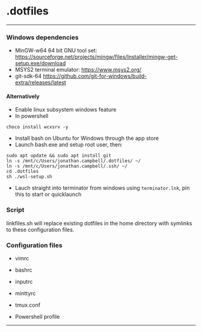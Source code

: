 # .dotfiles
___
### Windows dependencies
* MinGW-w64 64 bit GNU tool set: https://sourceforge.net/projects/mingw/files/Installer/mingw-get-setup.exe/download
* MSYS2 terminal emulator: https://www.msys2.org/
* git-sdk-64 https://github.com/git-for-windows/build-extra/releases/latest
#### Alternatively
* Enable linux subsystem windows feature
* In powershell
```
choco install wcxsrv -y
```
* Install bash on Ubuntu for Windows through the app store
* Launch bash.exe and setup root user, then:
```
sudo apt update && sudo apt install git
ln -s /mnt/c/Users/jonathan.campbell/.dotfiles/ ~/
ln -s /mnt/c/Users/jonathan.campbell/.ssh/ ~/
cd .dotfiles
sh ./wsl-setup.sh
```
* Lauch straight into terminator from windows using `terminator.lnk`, pin this to start or quicklaunch

### Script
linkfiles.sh will replace existing dotfiles in the home directory with symlinks to these configuration files.

### Configuration files

* vimrc
* bashrc
* inputrc
* minttyrc
* tmux.conf

* Powershell profile
___

